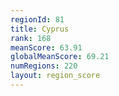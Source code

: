 ```yaml
---
regionId: 81
title: Cyprus
rank: 168
meanScore: 63.91
globalMeanScore: 69.21
numRegions: 220
layout: region_score
---
```

